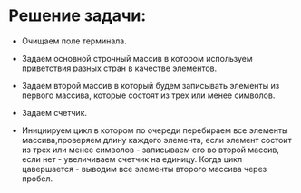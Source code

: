 # Решение задачи:

* Очищаем поле терминала.

* Задаем основной строчный массив в котором используем приветствия разных стран в качестве элементов.
* Задаем второй массив в который будем записывать элементы из первого массива, которые состоят из трех или менее символов.
* Задаем счетчик.
* Инициируем цикл в котором по очереди перебираем все элементы массива,проверяем длину каждого элемента, если элемент состоит из трех или менее символов - записываем его во второй массив, если нет - увеличиваем счетчик на единицу.
Когда цикл цавершается - выводим все элементы второго массива через пробел.